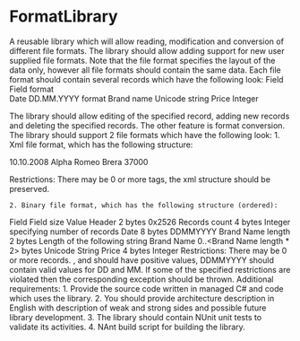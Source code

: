 # FormatLibrary
A reusable library which will allow reading, modification and conversion of different file formats.
The library should allow adding support for new user supplied file formats. Note that the file format specifies the layout of the data only, however all file formats should contain the same data. Each file format should contain several records which have the following look:
Field       Field format  
Date        DD.MM.YYYY format
Brand name  Unicode string
Price       Integer

The library should allow editing of the specified record, adding new records and deleting the specified records. The other feature is format conversion.
The library should support 2 file formats which have the following look:
    1. Xml file format, which has the following structure:
<?xml version="1.0" encoding="utf-8"?>
<Document>
  <Car>
    <Date>10.10.2008</Date>
    <BrandName>Alpha Romeo Brera</BrandName>
    <Price>37000</Price>
  </Car>
</Document>

Restrictions: There may be 0 or more <Car> tags, the xml structure should be preserved.

    2. Binary file format, which has the following structure (ordered):
Field         Field size  Value
Header            2 bytes     0x2526
Records count     4 bytes     Integer specifying number of records
Date              8 bytes     DDMMYYYY
Brand Name length 2 bytes     Length of the following string
Brand Name        0..<Brand Name length * 2> bytes  Unicode String
Price             4 bytes     Integer
Restrictions: There may be 0 or more records. <Records count>, <Price> and <Brand Name length> should have positive values, DDMMYYYY should contain valid values for DD and MM.
If some of the specified restrictions are violated then the corresponding exception should be thrown.
Additional requirements:
    1. Provide the source code written in managed C# and code which uses the library.
    2. You should provide architecture description in English with description of weak and strong sides and possible future library development.
    3. The library should contain NUnit unit tests to validate its activities.
    4. NAnt build script for building the library.
